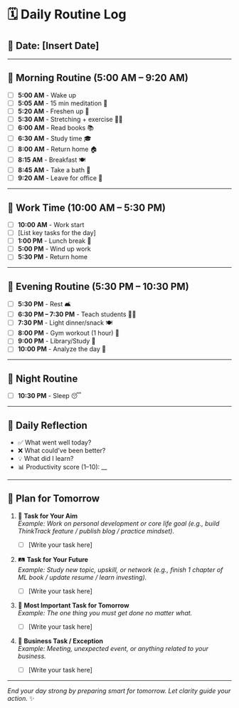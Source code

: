 # 🗓️ Daily Routine Log

## 📅 Date: [Insert Date]

---

## 🌅 Morning Routine (5:00 AM – 9:20 AM)
- [ ] **5:00 AM** - Wake up
- [ ] **5:05 AM** - 15 min meditation 🧘
- [ ] **5:20 AM** - Freshen up 🚿
- [ ] **5:30 AM** - Stretching + exercise 🏋️‍♂️
- [ ] **6:00 AM** - Read books 📚
- [ ] **6:30 AM** - Study time 🎓
- [ ] **8:00 AM** - Return home 🏠
- [ ] **8:15 AM** - Breakfast 🍽️
- [ ] **8:45 AM** - Take a bath 🛁
- [ ] **9:20 AM** - Leave for office 🏢

---

## 💼 Work Time (10:00 AM – 5:30 PM)
- [ ] **10:00 AM** - Work start
- [ ] [List key tasks for the day]
- [ ] **1:00 PM** - Lunch break 🥗
- [ ] **5:00 PM** - Wind up work
- [ ] **5:30 PM** - Return home

---

## 🌇 Evening Routine (5:30 PM – 10:30 PM)
- [ ] **5:30 PM** - Rest 🛋️
- [ ] **6:30 PM – 7:30 PM** - Teach students 👨‍🏫
- [ ] **7:30 PM** - Light dinner/snack 🍽️
- [ ] **8:00 PM** - Gym workout (1 hour) 💪
- [ ] **9:00 PM** - Library/Study 🧠
- [ ] **10:00 PM** - Analyze the day 🧾

---

## 🌙 Night Routine
- [ ] **10:30 PM** - Sleep 😴

---

## 🔄 Daily Reflection
- ✅ What went well today?
- ❌ What could’ve been better?
- 💡 What did I learn?
- 📊 Productivity score (1–10): __

---

## 📝 Plan for Tomorrow

1. 🎯 **Task for Your Aim**  
   _Example: Work on personal development or core life goal (e.g., build ThinkTrack feature / publish blog / practice mindset)._

   - [ ] [Write your task here]

2. 🛤️ **Task for Your Future**  
   _Example: Study new topic, upskill, or network (e.g., finish 1 chapter of ML book / update resume / learn investing)._

   - [ ] [Write your task here]

3. 🧠 **Most Important Task for Tomorrow**  
   _Example: The one thing you must get done no matter what._

   - [ ] [Write your task here]

4. 💼 **Business Task / Exception**  
   _Example: Meeting, unexpected event, or anything related to your business._

   - [ ] [Write your task here]

---

*End your day strong by preparing smart for tomorrow. Let clarity guide your action.* ✨
